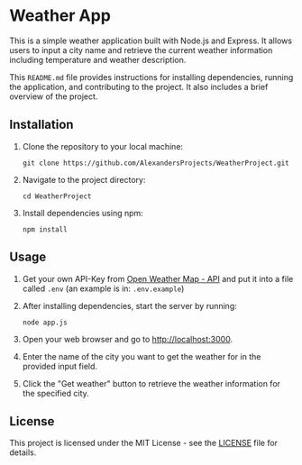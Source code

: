 # Weather App

This is a simple weather application built with Node.js and Express. It allows users to input a city name and retrieve the current weather information including temperature and weather description.

This `README.md` file provides instructions for installing dependencies, running the application, and contributing to the project. It also includes a brief overview of the project. 

## Installation

1. Clone the repository to your local machine:
   ```
   git clone https://github.com/AlexandersProjects/WeatherProject.git
   ```

2. Navigate to the project directory:
   ```
   cd WeatherProject
   ```

3. Install dependencies using npm:
   ```
   npm install
   ```

## Usage

1. Get your own API-Key from [Open Weather Map - API](https://openweathermap.org/api) and put it into a file called `.env` (an example is in: `.env.example`)

2. After installing dependencies, start the server by running:
   ```
   node app.js
   ```

3. Open your web browser and go to [http://localhost:3000](http://localhost:3000).
   
4. Enter the name of the city you want to get the weather for in the provided input field.
   
5. Click the "Get weather" button to retrieve the weather information for the specified city.

<!-- ## Contributing

Contributions are welcome! Please feel free to fork the repository, make changes, and submit a pull request. -->

## License

This project is licensed under the MIT License - see the [LICENSE](LICENSE) file for details.
